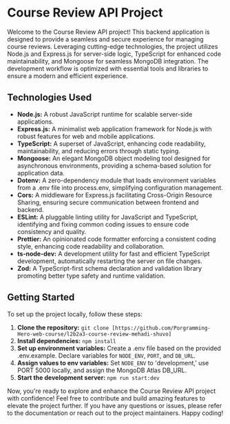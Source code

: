 # Course Review API Project

Welcome to the Course Review API project! This backend application is designed to provide a seamless and secure experience for managing course reviews. Leveraging cutting-edge technologies, the project utilizes Node.js and Express.js for server-side logic, TypeScript for enhanced code maintainability, and Mongoose for seamless MongoDB integration. The development workflow is optimized with essential tools and libraries to ensure a modern and efficient experience.

## Technologies Used

- **Node.js:** A robust JavaScript runtime for scalable server-side applications.
- **Express.js:** A minimalist web application framework for Node.js with robust features for web and mobile applications.
- **TypeScript:** A superset of JavaScript, enhancing code readability, maintainability, and reducing errors through static typing.
- **Mongoose:** An elegant MongoDB object modeling tool designed for asynchronous environments, providing a schema-based solution for application data.
- **Dotenv:** A zero-dependency module that loads environment variables from a .env file into process.env, simplifying configuration management.
- **Cors:** A middleware for Express.js facilitating Cross-Origin Resource Sharing, ensuring secure communication between frontend and backend.
- **ESLint:** A pluggable linting utility for JavaScript and TypeScript, identifying and fixing common coding issues to ensure code consistency and quality.
- **Prettier:** An opinionated code formatter enforcing a consistent coding style, enhancing code readability and collaboration.
- **ts-node-dev:** A development utility for fast and efficient TypeScript development, automatically restarting the server on file changes.
- **Zod:** A TypeScript-first schema declaration and validation library promoting better type safety and runtime validation.

## Getting Started

To set up the project locally, follow these steps:

1. **Clone the repository:** `git clone [https://github.com/Porgramming-Hero-web-course/l2b2a3-course-review-mehadi-shuvo]`
2. **Install dependencies:** `npm install`
3. **Set up environment variables:** Create a .env file based on the provided .env.example. Declare variables for `NODE_ENV`, `PORT`, and `DB_URL`.
4. **Assign values to env variables:** Set `NODE_ENV` to 'development,' use PORT 5000 locally, and assign the MongoDB Atlas DB_URL.
5. **Start the development server:** `npm run start:dev`

Now, you're ready to explore and enhance the Course Review API project with confidence! Feel free to contribute and build amazing features to elevate the project further. If you have any questions or issues, please refer to the documentation or reach out to the project maintainers. Happy coding!
